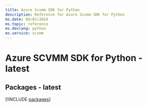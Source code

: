 ```yaml
---
title: Azure Scvmm SDK for Python
description: Reference for Azure Scvmm SDK for Python
ms.date: 08/01/2024
ms.topic: reference
ms.devlang: python
ms.service: scvmm
---
```

# Azure SCVMM SDK for Python - latest
## Packages - latest
[!INCLUDE [packages](scvmm-index.md)]